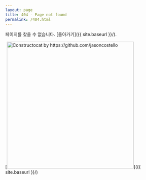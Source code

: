 ```yaml
---
layout: page
title: 404 - Page not found
permalink: /404.html
---
```


페이지를 찾을 수 없습니다. [돌아가기]({{ site.baseurl }}/).

[<img src="{{ site.baseurl }}/images/404.jpg" alt="Constructocat by https://github.com/jasoncostello" style="width: 400px;"/>]({{ site.baseurl }}/)
